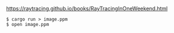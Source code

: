 https://raytracing.github.io/books/RayTracingInOneWeekend.html

```shell
$ cargo run > image.ppm
$ open image.ppm
```

